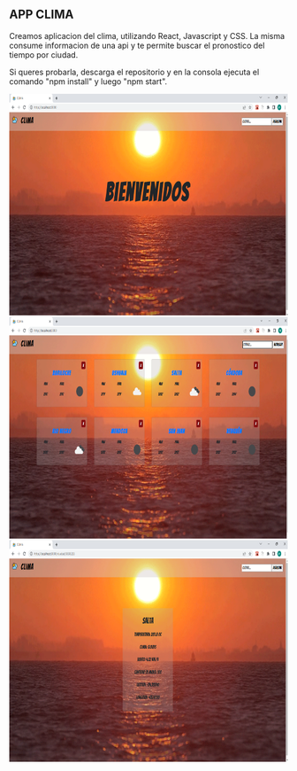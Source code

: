 

## APP CLIMA


Creamos aplicacion del clima, utilizando React, Javascript y CSS. La misma consume informacion de una api y te permite buscar el pronostico del tiempo por ciudad.


Si queres probarla, descarga el repositorio y en la consola ejecuta el comando "npm install" y luego "npm start".



<p align="center">
  <img height="400" src = "./src/img/1.png"/>
  <img height="400" src = "./src/img/2.png"/>
  <img height="400" src = "./src/img/3.png"/>
</p>

